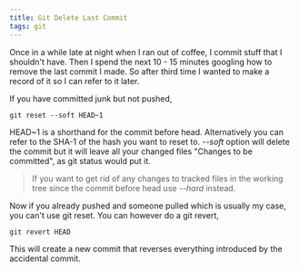 ```yaml
---
title: Git Delete Last Commit
tags: git
---
```


Once in a while late at night when I ran out of coffee, I commit stuff
that I shouldn't have. Then I spend the next 10 - 15 minutes googling
how to remove the last commit I made. So after third time I wanted to
make a record of it so I can refer to it later.

If you have committed junk but not pushed,

    git reset --soft HEAD~1

HEAD~1 is a shorthand for the commit before head. Alternatively you
can refer to the SHA-1 of the hash you want to reset to. *--soft*
option will delete the commit but it will leave all your changed
files "Changes to be committed", as git status would put it.

> If you want to get rid of any changes to tracked files in the
> working tree since the commit before head use *--hard* instead.

Now if you already pushed and someone pulled which is usually my case,
you can't use git reset. You can however do a git revert,

    git revert HEAD

This will create a new commit that reverses everything introduced by the
accidental commit.

<center>
<script type="text/javascript"><!--
google_ad_client = "ca-pub-9634870608431704";
/* git delete post */
google_ad_slot = "4720204383";
google_ad_width = 728;
google_ad_height = 90;
//-->
</script>
<script type="text/javascript"
src="http://pagead2.googlesyndication.com/pagead/show_ads.js">
</script></center>

